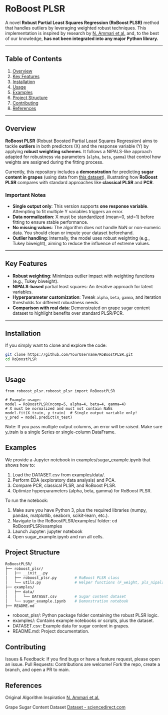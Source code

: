 # RoBoost PLSR

A novel **Robust Partial Least Squares Regression (RoBoost PLSR)** method that handles outliers by leveraging weighted robust techniques. This implementation is inspired by research by [N. Ammari et al.](https://www.sciencedirect.com/science/article/pii/S0003267021006498?ref=pdf_download&fr=RR-2&rr=8ff6d688e858ea69) and, to the best of our knowledge, **has not been integrated into any major Python library.**

---

## Table of Contents
1. [Overview](#overview)
2. [Key Features](#key-features)
3. [Installation](#installation)
4. [Usage](#usage)
5. [Examples](#examples)
6. [Project Structure](#project-structure)
7. [Contributing](#contributing)
8. [References](#references)

---

## Overview
**RoBoost PLSR** (Robust Boosted Partial Least Squares Regression) aims to tackle **outliers** in both predictors (X) and the response variable (Y) by applying **robust weighting schemes**. It follows a NIPALS-like approach adapted for robustness via parameters (`alpha`, `beta`, `gamma`) that control how weights are assigned during the fitting process.

Currently, this repository includes a **demonstration** for predicting **sugar content in grapes** (using data from [this dataset](https://www.sciencedirect.com/science/article/pii/S2352340922010253)), illustrating how **RoBoost PLSR** compares with standard approaches like **classical PLSR** and **PCR**.

### Important Notes
- **Single output only**: This version supports **one response variable**. Attempting to fit multiple Y variables triggers an error.
- **Data normalization**: X must be standardized (mean=0, std=1) before fitting to ensure stable performance.
- **No missing values**: The algorithm does not handle NaN or non-numeric data. You should clean or impute your dataset beforehand.
- **Outlier handling**: Internally, the model uses robust weighting (e.g., Tukey biweight), aiming to reduce the influence of extreme values.

---

## Key Features
- **Robust weighting**: Minimizes outlier impact with weighting functions (e.g., Tukey biweight).
- **NIPALS-based** partial least squares: An iterative approach for latent variables.
- **Hyperparameter customization**: Tweak `alpha`, `beta`, `gamma`, and iteration thresholds for different robustness needs.
- **Comparison with real data**: Demonstrated on grape sugar content dataset to highlight benefits over standard PLSR/PCR.

---

## Installation
If you simply want to clone and explore the code:

```bash
git clone https://github.com/YourUsername/RoBoostPLSR.git
cd RoBoostPLSR
```
---

## Usage
```
from roboost_plsr.roboost_plsr import RoBoostPLSR

# Example usage:
model = RoBoostPLSR(ncomp=5, alpha=4, beta=4, gamma=4)
# X must be normalized and must not contain NaNs
model.fit(X_train, y_train)  # Single output variable only!
y_pred = model.predict(X_test)
```
Note: If you pass multiple output columns, an error will be raised. Make sure y_train is a single Series or single-column DataFrame.

## Examples

We provide a Jupyter notebook in examples/sugar_example.ipynb that shows how to:

1. Load the DATASET.csv from examples/data/.
2. Perform EDA (exploratory data analysis) and PCA.
3. Compare PCR, classical PLSR, and RoBoost PLSR.
4. Optimize hyperparameters (alpha, beta, gamma) for RoBoost PLSR.

To run the notebook:

1. Make sure you have Python 3, plus the required libraries (numpy, pandas, matplotlib, seaborn, scikit-learn, etc.).
2. Navigate to the RoBoostPLSR/examples/ folder:
cd RoBoostPLSR/examples
3. Launch Jupyter:
jupyter notebook
4. Open sugar_example.ipynb and run all cells.

## Project Structure

```bash
RoBoostPLSR/
├── roboost_plsr/
│   ├── __init__.py
│   ├── roboost_plsr.py        # RoBoost PLSR class
│   └── utils.py               # Helper functions (F_weight, pls_nipalsw, etc.)
├── examples/
│   ├── data/
│   │   └── DATASET.csv        # Sugar content dataset
│   └── sugar_example.ipynb    # Demonstration notebook
├── README.md
```

- roboost_plsr/: Python package folder containing the robust PLSR logic.
- examples/: Contains example notebooks or scripts, plus the dataset.
- DATASET.csv: Example data for sugar content in grapes.
- README.md: Project documentation.

## Contributing
Issues & Feedback: If you find bugs or have a feature request, please open an issue.
Pull Requests: Contributions are welcome! Fork the repo, create a branch, and open a PR to main.

## References
Original Algorithm Inspiration
[N. Ammari et al.](https://www.sciencedirect.com/science/article/pii/S0003267021006498?ref=pdf_download&fr=RR-2&rr=8ff6d688e858ea69)

Grape Sugar Content Dataset
[Dataset - sciencedirect.com](https://www.sciencedirect.com/science/article/pii/S2352340922010253)




